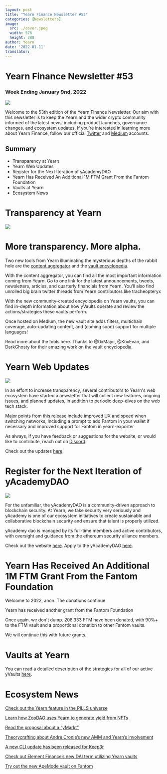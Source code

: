 ```yaml
---
layout: post
title: "Yearn Finance Newsletter #53"
categories: [Newsletters]
image:
  src: ./cover.jpeg
  width: 576
  height: 288
author: Yearn
date: '2022-01-11'
translator:
---
```


# Yearn Finance Newsletter #53

### Week Ending January 9nd, 2022

![](./image1.jpg?w=1100&h=554)

Welcome to the 53th edition of the Yearn Finance Newsletter. Our aim with this newsletter is to keep the Yearn and the wider crypto community informed of the latest news, including product launches, governance changes, and ecosystem updates. If you’re interested in learning more about Yearn Finance, follow our official [Twitter](https://twitter.com/iearnfinance) and [Medium](https://medium.com/iearn) accounts.

## Summary

- Transparency at Yearn
- Yearn Web Updates
- Register for the Next Iteration of yAcademyDAO
- Yearn Has Received An Additional 1M FTM Grant From the Fantom Foundation
- Vaults at Yearn
- Ecosystem News

# Transparency at Yearn

![](./image2.jpg)

# More transparency. More alpha.

Two new tools from Yearn illuminating the mysterious depths of the rabbit hole are the [content aggregator](https://blog.yearn.finance/) and the [vault encyclopedia](https://vaults.yearn.finance/).

With the content aggregator, you can find all the most important information coming from Yearn. Go to one link for the latest announcements, tweets, newsletters, articles, and quarterly financials from Yearn. You’ll also find unrolled big brain twitter threads from Yearn contributors like tracheopteryx

With the new community-created encyclopedia on Yearn vaults, you can find in-depth information about how yVaults operate and review the actions/strategies these vaults perform.

Once hosted on Medium, the new vault site adds filters, multichain coverage, auto-updating content, and (coming soon) support for multiple languages!

Read more about the tools here. Thanks to @0xMajor, @KoxEvan, and DarkGhosty for their amazing work on the vault encyclopedia.

# Yearn Web Updates

![](./image3.jpg)

In an effort to increase transparency, several contributors to Yearn's web ecosystem have started a newsletter that will collect new features, ongoing issues, and planned updates, in addition to periodic deep-dives on the web tech stack.

Major points from this release include improved UX and speed when switching networks, including a prompt to add Fantom in your wallet if necessary and improved support for Fantom in yearn-exporter

As always, if you have feedback or suggestions for the website, or would like to contribute, reach out on [Discord](https://discord.com/invite/yearn).

Check out the updates [here](https://yearnweb.substack.com/p/update-jan-5-2022?showWelcome=true).

# Register for the Next Iteration of yAcademyDAO

![](image4.jpg)

For the unfamiliar, the yAcademyDAO is a community-driven approach to blockchain security. At Yearn, we take security very seriously and yAcademy is one of our ecosystem initiatives to create sustainable and collaborative blockchain security and ensure that talent is properly utilized.

yAcademy dao is managed by its full-time members and active contributors, with oversight and guidance from the ethereum security alliance members.

Check out the website [here](https://yacademy.github.io/). Apply to the yAcademyDAO [here](https://docs.google.com/forms/d/e/1FAIpQLSfc5VUYOyG_cRpiRkymJOVoHluFOuiYMRONX-R7xRuvWM25Xg/viewform).

# Yearn Has Received An Additional 1M FTM Grant From the Fantom Foundation

Welcome to 2022, anon. The donations continue.

Yearn has received another grant from the Fantom Foundation

Once again, we don't dump. 208,333 FTM have been donated, with 90%+ to the FTM vault and a proportional donation to other Fantom vaults.

We will continue this with future grants.

# Vaults at Yearn

You can read a detailed description of the strategies for all of our active yVaults [here](https://medium.com/yearn-state-of-the-vaults/the-vaults-at-yearn-9237905ffed3).

# Ecosystem News

[Check out the Yearn feature in the PILLS universe](https://twitter.com/pillsuniverse/status/1478321675510763520)

[Learn how ZooDAO uses Yearn to generate yield from NFTs](https://twitter.com/ZooDAO/status/1480244287526916105)

[Read the proposal about a “yMarkt”](https://gov.yearn.finance/t/proposal-ymarkt-the-best-buybacks-can-get/12166)

[Theorycrafting about Andre Cronje’s new AMM and Yearn’s involvement](https://gov.yearn.finance/t/yfi-solid-theorycrafting/12181)

[A new CLI update has been released for Keep3r](https://twitter.com/DeFi_Wonderland/status/1478061081956343812)

[Check out Element Finance’s new DAI term utilizing Yearn vaults](https://twitter.com/element_fi/status/1478819507829293058)

[Try out the new ApeMode vault on Fantom](https://twitter.com/poolpitako/status/1479271890933923843)
